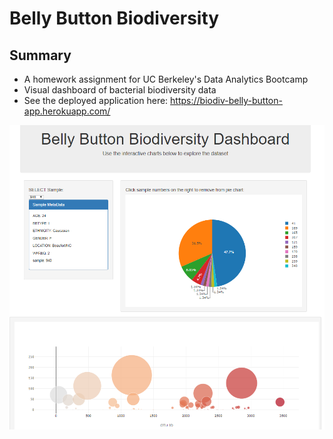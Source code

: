 # Belly Button Biodiversity
## Summary
* A homework assignment for UC Berkeley's Data Analytics Bootcamp 
* Visual dashboard of bacterial biodiversity data
* See the deployed application here: https://biodiv-belly-button-app.herokuapp.com/

![](dashboard_image.PNG)

